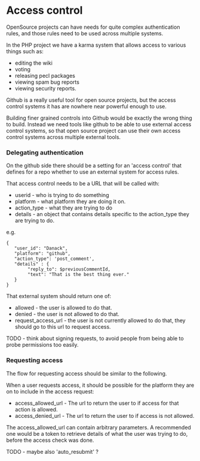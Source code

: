 
# Access control

OpenSource projects can have needs for quite complex authentication rules, and those rules need to be used across multiple systems. 

In the PHP project we have a karma system that allows access to various things such as:

* editing the wiki
* voting
* releasing pecl packages
* viewing spam bug reports
* viewing security reports.


Github is a really useful tool for open source projects, but the access control systems it has are nowhere near powerful enough to use. 

Building finer grained controls into Github would be exactly the wrong thing to build. Instead we need tools like github to be able to use external access control systems, so that open source project can use their own access control systems across multiple external tools.

### Delegating authentication

On the github side there should be a setting for an 'access control' that defines for a repo whether to use an external system for access rules.

That access control needs to be a URL that will be called with:

* userid - who is trying to do something
* platform - what platform they are doing it on.
* action_type - what they are trying to do
* details - an object that contains details specific to the action_type they are trying to do.

e.g. 

```
{ 
   "user_id": "Danack",
   "platform": "github",
   "action_type": 'post_comment',
   "details" : {
   		"reply_to": $previousCommentId,
   		"text": "That is the best thing ever."
   }  
}
```

That external system should return one of:

* allowed - the user is allowed to do that.
* denied - the user is not allowed to do that.
* request_access_url - the user is not currently allowed to do that, they should go to this url to request access.

TODO - think about signing requests, to avoid people from being able to probe permissions too easily.

### Requesting access

The flow for requesting access should be similar to the following.

When a user requests access, it should be possible for the platform they are on to include in the access request:

* access_allowed_url - The url to return the user to if access for that action is allowed.
* access_denied_url - The url to return the user to if access is not allowed.

The access_allowed_url can contain arbitrary parameters. A recommended one would be a token to retrieve details of what the user was trying to do, before the access check was done.

TODO - maybe also 'auto_resubmit' ?

